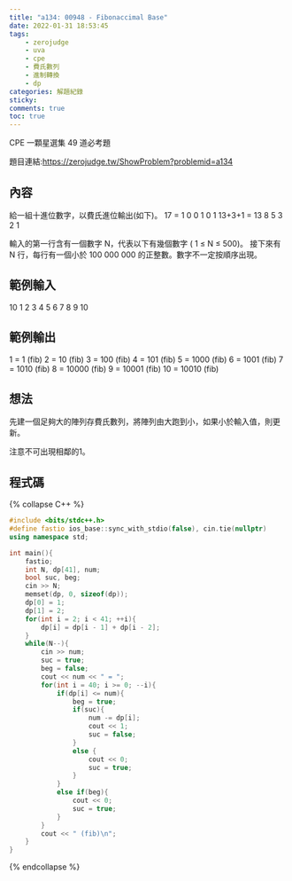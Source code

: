 ```yaml
---
title: "a134: 00948 - Fibonaccimal Base"
date: 2022-01-31 18:53:45
tags:
    - zerojudge
    - uva
    - cpe
    - 費氏數列
    - 進制轉換
    - dp
categories: 解題紀錄
sticky: 
comments: true
toc: true
---
```

CPE 一顆星選集 49 道必考題
<!--more-->
題目連結:https://zerojudge.tw/ShowProblem?problemid=a134
## 內容
給一組十進位數字，以費氏進位輸出(如下)。
17     =	1	0	0	1	0	1
13+3+1 =	13	8	5	3	2	1

輸入的第一行含有一個數字 N，代表以下有幾個數字 ( 1 ≤ N ≤ 500)。
接下來有 N 行，每行有一個小於 100 000 000 的正整數。數字不一定按順序出現。
## 範例輸入
10
1
2
3
4
5
6
7
8
9
10
## 範例輸出
1 = 1 (fib)
2 = 10 (fib)
3 = 100 (fib)
4 = 101 (fib)
5 = 1000 (fib)
6 = 1001 (fib)
7 = 1010 (fib)
8 = 10000 (fib)
9 = 10001 (fib)
10 = 10010 (fib)
## 想法
先建一個足夠大的陣列存費氏數列，將陣列由大跑到小，如果小於輸入值，則更新。

注意不可出現相鄰的1。
## 程式碼
{% collapse C++ %}
```cpp
#include <bits/stdc++.h>
#define fastio ios_base::sync_with_stdio(false), cin.tie(nullptr)
using namespace std;

int main(){
    fastio;
    int N, dp[41], num;
    bool suc, beg;
    cin >> N;
    memset(dp, 0, sizeof(dp));
    dp[0] = 1;
    dp[1] = 2;
    for(int i = 2; i < 41; ++i){
        dp[i] = dp[i - 1] + dp[i - 2];
    }
    while(N--){
        cin >> num;
        suc = true;
        beg = false;
        cout << num << " = ";
        for(int i = 40; i >= 0; --i){
            if(dp[i] <= num){
                beg = true;
                if(suc){
                    num -= dp[i];
                    cout << 1;
                    suc = false;
                }
                else {
                    cout << 0;
                    suc = true;
                }
            }
            else if(beg){
                cout << 0;
                suc = true;
            }
        }
        cout << " (fib)\n";
    }
}
```
{% endcollapse %}